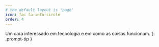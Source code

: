 ```yaml
---
# the default layout is 'page'
icon: fas fa-info-circle
order: 4
---
```


Um cara interessado em tecnologia e em como as coisas funcionam.
{: .prompt-tip }
